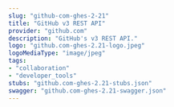 ```yaml
---
slug: "github-com-ghes-2-21"
title: "GitHub v3 REST API"
provider: "github.com"
description: "GitHub's v3 REST API."
logo: "github.com-ghes-2.21-logo.jpeg"
logoMediaType: "image/jpeg"
tags:
- "collaboration"
- "developer_tools"
stubs: "github.com-ghes-2.21-stubs.json"
swagger: "github.com-ghes-2.21-swagger.json"
---
```

